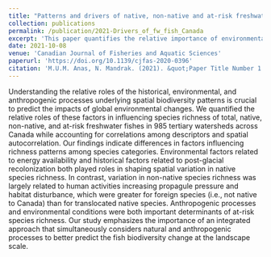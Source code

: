 ```yaml
---
title: "Patterns and drivers of native, non-native and at-risk freshwater fish richness in watersheds across Canada"
collection: publications
permalink: /publication/2021-Drivers_of_fw_fish_Canada
excerpt: 'This paper quantifies the relative importance of environmental, historical and anthropogenic drivers in influencing different facets of freshwater fish diversity in Canada.'
date: 2021-10-08
venue: 'Canadian Journal of Fisheries and Aquatic Sciences'
paperurl: 'https://doi.org/10.1139/cjfas-2020-0396'
citation: 'M.U.M. Anas, N. Mandrak. (2021). &quot;Paper Title Number 1.&quot; <i>Canadian Journal of Fisheries and Aquatic Sciences 1</i>. (e-first).'
---
```

Understanding the relative roles of the historical, environmental, and anthropogenic processes underlying spatial biodiversity patterns is crucial to predict the impacts of global environmental changes. We quantified the relative roles of these factors in influencing species richness of total, native, non-native, and at-risk freshwater fishes in 985 tertiary watersheds across Canada while accounting for correlations among descriptors and spatial autocorrelation. Our findings indicate differences in factors influencing richness patterns among species categories. Environmental factors related to energy availability and historical factors related to post-glacial recolonization both played roles in shaping spatial variation in native species richness. In contrast, variation in non-native species richness was largely related to human activities increasing propagule pressure and habitat disturbance, which were greater for foreign species (i.e., not native to Canada) than for translocated native species. Anthropogenic processes and environmental conditions were both important determinants of at-risk species richness. Our study emphasizes the importance of an integrated approach that simultaneously considers natural and anthropogenic processes to better predict the fish biodiversity change at the landscape scale.
